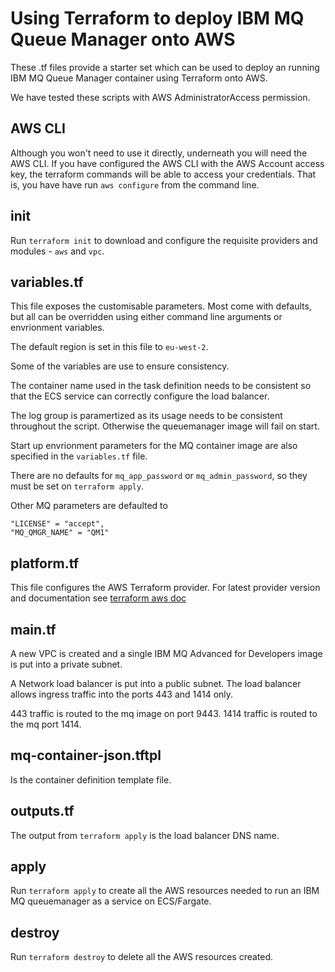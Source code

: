# Using Terraform to deploy IBM MQ Queue Manager onto AWS
These .tf files provide a starter set which
can be used to deploy an running IBM MQ Queue Manager
container using Terraform onto AWS.

We have tested these scripts with AWS AdministratorAccess permission.

## AWS CLI
Although you won't need to use it directly, underneath you will need the AWS CLI. If you have configured the AWS CLI with the AWS Account access key, the terraform commands will be able to access your credentials. That is, you have have run `aws configure` from the command line.

## init
Run `terraform init` to download and configure the requisite providers and modules - `aws` and `vpc`.


## variables.tf
This file exposes the customisable parameters. Most come with defaults, but all can be overridden using either command line arguments or envrionment variables. 

The default region is set in this file to `eu-west-2`.

Some of the variables are use to ensure consistency.

The container name used in the task definition 
needs to be consistent so that the
ECS service can correctly configure the load balancer.

The log group is paramertized as its usage needs to
be consistent throughout the script. Otherwise the
queuemanager image will fail on start.

Start up envrionment parameters for the MQ container image are also specified in the `variables.tf` file.

There are no defaults for `mq_app_password` or `mq_admin_password`, so they must be set on `terraform apply`. 

Other MQ parameters are defaulted to 
````
"LICENSE" = "accept",
"MQ_QMGR_NAME" = "QM1"
````

## platform.tf
This file configures the AWS Terraform provider. For latest
provider version and documentation see [terraform aws doc](https://registry.terraform.io/providers/hashicorp/aws/latest/docs)

## main.tf
A new VPC is created and a single IBM MQ Advanced for Developers image is put into a private subnet. 

A Network load balancer is put into a public subnet. The load balancer allows ingress traffic into the ports 443 and 1414 only.

443 traffic is routed to the mq image on port 9443. 1414 traffic is routed to the mq port 1414. 

## mq-container-json.tftpl
Is the container definition template file. 

## outputs.tf
The output from `terraform apply` is the load balancer DNS name.

## apply
Run `terraform apply` to create all the AWS resources needed to run an IBM MQ queuemanager as a service on ECS/Fargate.

## destroy
Run `terraform destroy` to delete all the AWS resources created.
